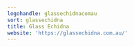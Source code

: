 ```yaml
---
logohandle: glassechidnacomau
sort: glassechidna
title: Glass Echidna
website: 'https://glassechidna.com.au/'
---
```

